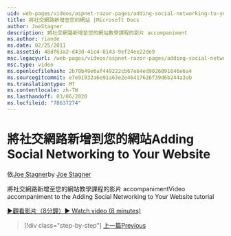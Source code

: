 ```yaml
---
uid: web-pages/videos/aspnet-razor-pages/adding-social-networking-to-your-website
title: 將社交網路新增至您的網站 |Microsoft Docs
author: JoeStagner
description: 將社交網路新增至您的網站教學課程的影片 accompaniment
ms.author: riande
ms.date: 02/25/2011
ms.assetid: 48df63a2-d43d-41c4-8143-9ef24ee22de9
msc.legacyurl: /web-pages/videos/aspnet-razor-pages/adding-social-networking-to-your-website
msc.type: video
ms.openlocfilehash: 2b70b49e6af449222cb67e64ed9026091646e6a4
ms.sourcegitcommit: e7e91932a6e91a63e2e46417626f39d6b244a3ab
ms.translationtype: MT
ms.contentlocale: zh-TW
ms.lasthandoff: 03/06/2020
ms.locfileid: "78637274"
---
```

# <a name="adding-social-networking-to-your-website"></a><span data-ttu-id="24876-103">將社交網路新增到您的網站</span><span class="sxs-lookup"><span data-stu-id="24876-103">Adding Social Networking to Your Website</span></span>

<span data-ttu-id="24876-104">依[Joe Stagner](https://github.com/JoeStagner)</span><span class="sxs-lookup"><span data-stu-id="24876-104">by [Joe Stagner](https://github.com/JoeStagner)</span></span>

<span data-ttu-id="24876-105">將社交網路新增至您的網站教學課程的影片 accompaniment</span><span class="sxs-lookup"><span data-stu-id="24876-105">Video accompaniment to the Adding Social Networking to Your Website tutorial</span></span>

[<span data-ttu-id="24876-106">&#9654;觀看影片（8分鐘）</span><span class="sxs-lookup"><span data-stu-id="24876-106">&#9654; Watch video (8 minutes)</span></span>](https://channel9.msdn.com/Blogs/ASP-NET-Site-Videos/adding-social-networking-to-your-website)

> [!div class="step-by-step"]
> [<span data-ttu-id="24876-107">上一篇</span><span class="sxs-lookup"><span data-stu-id="24876-107">Previous</span></span>](adding-search-to-your-web-site.md)
